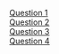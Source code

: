 <a href="https://www.hackerrank.com/challenges/c-tutorial-basic-data-types/problem?isFullScreen=true">Question 1</a><br>
<a href="https://www.codechef.com/learn/BC00LP01/problems/VAD5">Question 2</a><br>
<a href="https://www.codechef.com/learn/BC00LP01/problems/VAD6">Question 3</a><br>
<a href="https://www.codechef.com/learn/BC00LP01/problems/VAD7">Question 4</a><br>